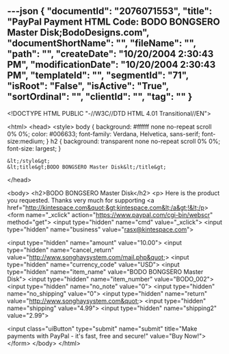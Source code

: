 ---json
{
  "documentId": "2076071553",
  "title": "PayPal Payment HTML Code: BODO BONGSERO Master Disk;BodoDesigns.com",
  "documentShortName": "",
  "fileName": "",
  "path": "",
  "createDate": "10/20/2004 2:30:43 PM",
  "modificationDate": "10/20/2004 2:30:43 PM",
  "templateId": "",
  "segmentId": "71",
  "isRoot": "False",
  "isActive": "True",
  "sortOrdinal": "",
  "clientId": "",
  "tag": ""
}
---

&lt;!DOCTYPE HTML PUBLIC &quot;-//W3C//DTD HTML 4.01 Transitional//EN&quot;&gt;

&lt;html&gt;
&lt;head&gt;
    &lt;style&gt;
    body {
        background: #ffffff none no-repeat scroll 0% 0%;
        color: #006633;
        font-family: Verdana, Helvetica, sans-serif;
        font-size:medium;
    }
    h2 {
        background: transparent none no-repeat scroll 0% 0%;
        font-size: largest;
    }

    &lt;/style&gt;
    &lt;title&gt;BODO BONGSERO Master Disk&lt;/title&gt;
&lt;/head&gt;

&lt;body&gt;
&lt;h2&gt;BODO BONGSERO Master Disk&lt;/h2&gt;
&lt;p&gt; Here is the product you requested. Thanks very much for supporting &lt;a href=&quot;http://kintespace.com&quot;&gt;kintespace.com&lt;/a&gt;!&lt;/p&gt;
&lt;form name=&quot;_xclick&quot; action=&quot;https://www.paypal.com/cgi-bin/webscr&quot; method=&quot;get&quot;&gt;
&lt;input type=&quot;hidden&quot; name=&quot;cmd&quot; value=&quot;_xclick&quot;&gt;
&lt;input type=&quot;hidden&quot; name=&quot;business&quot; value=&quot;rasx@kintespace.com&quot;&gt;

&lt;input type=&quot;hidden&quot; name=&quot;amount&quot; value=&quot;10.00&quot;&gt;
&lt;input type=&quot;hidden&quot; name=&quot;cancel_return&quot; value=&quot;http://www.songhaysystem.com/mail.php&quot;&gt;
&lt;input type=&quot;hidden&quot; name=&quot;currency_code&quot; value=&quot;USD&quot;&gt;
&lt;input type=&quot;hidden&quot; name=&quot;item_name&quot; value=&quot;BODO BONGSERO Master Disk&quot;&gt;
&lt;input type=&quot;hidden&quot; name=&quot;item_number&quot; value=&quot;BODO_002&quot;&gt;
&lt;input type=&quot;hidden&quot; name=&quot;no_note&quot; value=&quot;0&quot;&gt;
&lt;input type=&quot;hidden&quot; name=&quot;no_shipping&quot; value=&quot;0&quot;&gt;
&lt;input type=&quot;hidden&quot; name=&quot;return&quot; value=&quot;http://www.songhaysystem.com&quot;&gt;
&lt;input type=&quot;hidden&quot; name=&quot;shipping&quot; value=&quot;4.99&quot;&gt;
&lt;input type=&quot;hidden&quot; name=&quot;shipping2&quot; value=&quot;2.99&quot;&gt;

&lt;input class=&quot;uiButton&quot; type=&quot;submit&quot; name=&quot;submit&quot; title=&quot;Make payments with PayPal - it's fast, free and secure!&quot; value=&quot;Buy Now!&quot;&gt;
&lt;/form&gt; 
&lt;/body&gt;
&lt;/html&gt;
